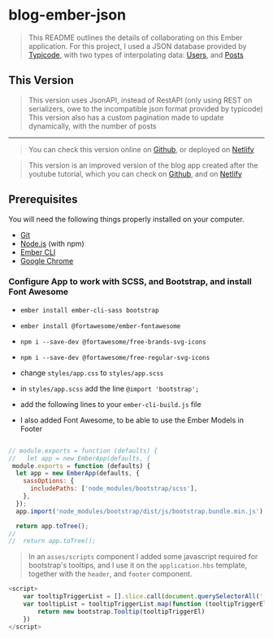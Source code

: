 # blog-ember-json

> This README outlines the details of collaborating on this Ember application.
> For this project, I used a JSON database provided by [Typicode](https://jsonplaceholder.typicode.com/), with two types of interpolating data: [Users](https://jsonplaceholder.typicode.com/users), and [Posts](https://jsonplaceholder.typicode.com/posts)

## This Version

> This version uses JsonAPI, instead of RestAPI (only using REST on serializers, owe to the incompatible json format provided by typicode)
> This version also has a custom pagination made to update dynamically, with the number of posts

------------------

> You can check this version online on [Github](https://github.com/iurianu/ember-blog-json-api), or deployed on [Netlify](https://ember-blog-json-api.netlify.app/)

> This version is an improved version of the blog app created after the youtube tutorial, which you can check on [Github](https://github.com/iurianu/ember-blog-rest-api), and on [Netlify](https://iurianu-ember-blog.netlify.app/)

## Prerequisites

You will need the following things properly installed on your computer.

* [Git](https://git-scm.com/)
* [Node.js](https://nodejs.org/) (with npm)
* [Ember CLI](https://cli.emberjs.com/release/)
* [Google Chrome](https://google.com/chrome/)

### Configure App to work with SCSS, and Bootstrap, and install Font Awesome

* `ember install ember-cli-sass bootstrap`
* `ember install @fortawesome/ember-fontawesome`
* `npm i --save-dev @fortawesome/free-brands-svg-icons`
* `npm i --save-dev @fortawesome/free-regular-svg-icons`

* change `styles/app.css` to `styles/app.scss`
* in `styles/app.scss` add the line `@import 'bootstrap';`
* add the following lines to your `ember-cli-build.js` file
* I also added Font Awesome, to be able to use the Ember Models in Footer

```javascript

// module.exports = function (defaults) {
//   let app = new EmberApp(defaults, {
 module.exports = function (defaults) {
  let app = new EmberApp(defaults, {
    sassOptions: {
      includePaths: ['node_modules/bootstrap/scss'],
    },
  });
  app.import('node_modules/bootstrap/dist/js/bootstrap.bundle.min.js');

  return app.toTree();
//
//  return app.toTree();

```

> In an `asses/scripts` component I added some javascript required for bootstrap's tooltips, and I use it on the `application.hbs` template, together with the `header`, and `footer` component.

```javascript
<script>     
    var tooltipTriggerList = [].slice.call(document.querySelectorAll('[data-bs-toggle="tooltip"]'))
    var tooltipList = tooltipTriggerList.map(function (tooltipTriggerEl) {
        return new bootstrap.Tooltip(tooltipTriggerEl)
    })
</script>
```
